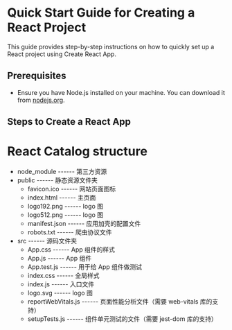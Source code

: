 # Quick Start Guide for Creating a React Project

This guide provides step-by-step instructions on how to quickly set up a React project using Create React App.

## Prerequisites

- Ensure you have Node.js installed on your machine. You can download it from [nodejs.org](https://nodejs.org/).

## Steps to Create a React App


   
# React Catalog structure
+ node_module ------ 第三方资源
+ public ------ 静态资源文件夹
    + favicon.ico ------     网站页面图标
    + index.html ------ 主页面
    + logo192.png ------ logo 图
    + logo512.png ------ logo 图
    + manifest.json ------ 应用加壳的配置文件
    + robots.txt ------ 爬虫协议文件
+ src ------ 源码文件夹
    + App.css ------ App 组件的样式
    + App.js ------ App 组件
    + App.test.js ------ 用于给 App 组件做测试
    + index.css ------ 全局样式
    + index.js ------ 入口文件
    + logo.svg ------ logo 图
    + reportWebVitals.js ------ 页面性能分析文件（需要 web-vitals 库的支持）
    + setupTests.js ------ 组件单元测试的文件（需要 jest-dom 库的支持）